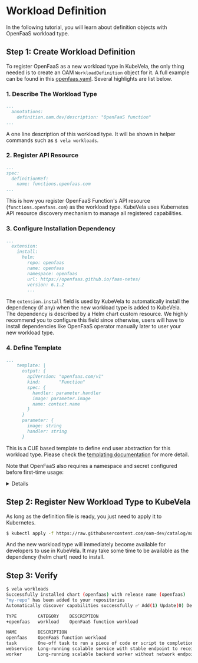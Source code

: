 # Workload Definition

In the following tutorial, you will learn about definition objects with OpenFaaS workload type.

## Step 1: Create Workload Definition

To register OpenFaaS as a new workload type in KubeVela, the only thing needed is to create an OAM `WorkloadDefinition` object for it. A full example can be found in this [openfaas.yaml](https://github.com/oam-dev/catalog/blob/master/registry/openfaas.yaml). Several highlights are list below.

### 1. Describe The Workload Type

```yaml
...
  annotations:
    definition.oam.dev/description: "OpenFaaS function"
...
```

A one line description of this workload type. It will be shown in helper commands such as `$ vela workloads`.

### 2. Register API Resource

```yaml
...
spec:
  definitionRef:
    name: functions.openfaas.com
...
```

This is how you register OpenFaaS Function's API resource (`functions.openfaas.com`) as the workload type. KubeVela uses Kubernetes API resource discovery mechanism to manage all registered capabilities.


### 3. Configure Installation Dependency

```yaml
...
  extension:
    install:
      helm:
        repo: openfaas
        name: openfaas
        namespace: openfaas
        url: https://openfaas.github.io/faas-netes/
        version: 6.1.2
        ...
```

The `extension.install` field is used by KubeVela to automatically install the dependency (if any) when the new workload type is added to KubeVela. The dependency is described by a Helm chart custom resource. We highly recommend you to configure this field since otherwise, users will have to install dependencies like OpenFaaS operator manually later to user your new workload type.

### 4. Define Template

```yaml
...
    template: |
      output: {
        apiVersion: "openfaas.com/v1"
        kind:       "Function"
        spec: {
          handler: parameter.handler
          image: parameter.image
          name: context.name
        }
      }
      parameter: {
        image: string
        handler: string
      }
 ```

This is a CUE based template to define end user abstraction for this workload type. Please check the [templating documentation](../cue/workload-type.md) for more detail.

Note that OpenFaaS also requires a namespace and secret configured before first-time usage:

<details>

```bash
# generate a random password
$ PASSWORD=$(head -c 12 /dev/urandom | shasum| cut -d' ' -f1)

$ kubectl -n openfaas create secret generic basic-auth \
    --from-literal=basic-auth-user=admin \
    --from-literal=basic-auth-password="$PASSWORD"

$ kubectl apply -f https://raw.githubusercontent.com/openfaas/faas-netes/master/namespaces.yml
```
</details>

## Step 2: Register New Workload Type to KubeVela

As long as the definition file is ready, you just need to apply it to Kubernetes.

```bash
$ kubectl apply -f https://raw.githubusercontent.com/oam-dev/catalog/master/registry/openfaas.yaml
```

And the new workload type will immediately become available for developers to use in KubeVela.
It may take some time to be available as the dependency (helm chart) need to install.

## Step 3: Verify

```bash
$ vela workloads
Successfully installed chart (openfaas) with release name (openfaas)
"my-repo" has been added to your repositories
Automatically discover capabilities successfully ✅ Add(1) Update(0) Delete(0)

TYPE     	CATEGORY	DESCRIPTION
+openfaas	workload	OpenFaaS function workload

NAME      	DESCRIPTION
openfaas  	OpenFaaS function workload
task      	One-off task to run a piece of code or script to completion
webservice	Long-running scalable service with stable endpoint to receive external traffic
worker    	Long-running scalable backend worker without network endpoint
```
